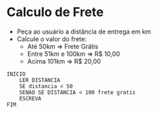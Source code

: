 # Calculo de Frete

- Peça ao usuário a distância de entrega em km
- Calcule o valor do frete:
    - Até 50km => Frete Grátis
    - Entre 51km e 100km => R$ 10,00
    - Acima 101km => R$ 20,00

```
INICIO
    LER DISTANCIA
    SE distancia < 50
    SENAO SE DISTANCIA < 100 frete gratis
    ESCREVA
FIM
```
